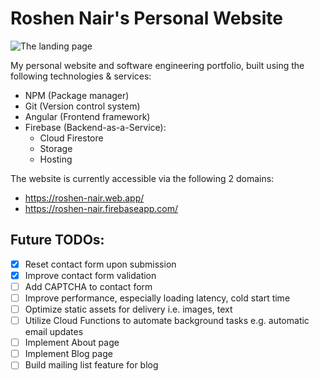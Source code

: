 # Roshen Nair's Personal Website

![The landing page](https://firebasestorage.googleapis.com/v0/b/roshen-nair.appspot.com/o/project-images%2Fpersonal-website.jpg?alt=media&token=a1f65e70-264d-4e47-8632-3d2fd86d5e1b)

My personal website and software engineering portfolio, built using the following technologies & services:
- NPM (Package manager)
- Git (Version control system)
- Angular (Frontend framework)
- Firebase (Backend-as-a-Service): 
	- Cloud Firestore
	- Storage
	- Hosting

The website is currently accessible via the following 2 domains:
- https://roshen-nair.web.app/
- https://roshen-nair.firebaseapp.com/

## Future TODOs:
- [x] Reset contact form upon submission
- [x] Improve contact form validation
- [ ] Add CAPTCHA to contact form
- [ ] Improve performance, especially loading latency, cold start time
- [ ] Optimize static assets for delivery i.e. images, text
- [ ] Utilize Cloud Functions to automate background tasks e.g. automatic email updates
- [ ] Implement About page
- [ ] Implement Blog page
- [ ] Build mailing list feature for blog
